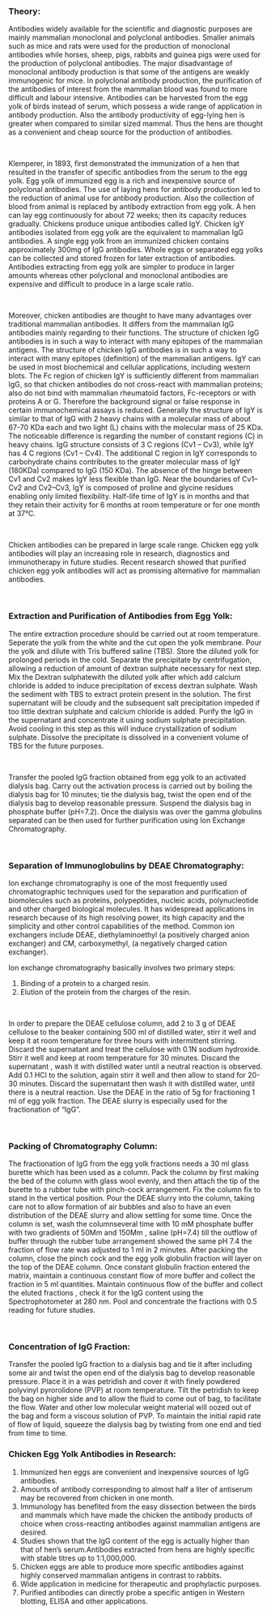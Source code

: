 ### Theory:
 

Antibodies widely available for the scientific and diagnostic purposes are mainly mammalian monoclonal and polyclonal antibodies. Smaller animals such as mice and rats were used for the production of monoclonal antibodies while horses, sheep, pigs, rabbits and guinea pigs were used for the production of polyclonal antibodies. The major disadvantage of monoclonal antibody production is that some of the antigens are weakly immunogenic for mice. In polyclonal antibody production, the purification of the antibodies of interest from the mammalian blood was found to more difficult and  labour intensive. Antibodies can be harvested from the egg yolk of birds instead of serum, which possess a wide range of application in antibody production.  Also the antibody productivity of egg-lying hen is greater when compared to similar sized mammal. Thus the hens are thought as a convenient and cheap source for the production of antibodies.

 &nbsp;
 
Klemperer, in 1893, first demonstrated the immunization of a hen that resulted in the transfer of specific antibodies from the serum to the egg yolk. Egg yolk of immunized egg is a rich and inexpensive source of polyclonal antibodies. The use of laying hens for antibody production led to the reduction of animal use for antibody production. Also the collection of blood from animal is replaced by antibody extraction from egg yolk. A hen can lay egg continuously for about 72 weeks; then its capacity reduces gradually. Chickens produce unique antibodies called IgY. Chicken IgY antibodies isolated from egg yolk are the equivalent to mammalian IgG antibodies. A single egg yolk from an immunized chicken contains approximately 300mg of IgG antibodies. Whole eggs or separated egg yolks can be collected and stored frozen for later extraction of antibodies. Antibodies extracting from egg yolk are simpler to produce in larger amounts whereas other polyclonal and monoclonal antibodies are expensive and difficult to produce in a large scale ratio.

 &nbsp;
 
Moreover, chicken antibodies are thought to have many advantages over traditional mammalian antibodies. It differs from the mammalian IgG antibodies mainly regarding to their functions. The structure of chicken IgG antibodies is in such a way to interact with many epitopes of the mammalian antigens. The structure of chicken IgG antibodies is in such a way to interact with many epitopes (definition) of the mammalian antigens. IgY can be used in most biochemical and cellular applications, including western blots. The Fc region of chicken IgY is sufficiently different from mammalian IgG, so that chicken antibodies do not cross-react with mammalian proteins; also do not bind with mammalian rheumatoid factors, Fc-receptors or with proteins A or G. Therefore the background signal or false response in certain immunochemical assays is reduced. Generally the structure of IgY is similar to that of IgG with 2 heavy chains with a molecular mass of about 67-70 KDa each and two light (L) chains with the molecular mass of 25 KDa. The noticeable difference is regarding the number of constant regions (C) in heavy chains. IgG structure consists of 3 C regions (Cv1 – Cv3), while IgY has 4 C regions (Cv1 – Cv4). The additional C region in IgY corresponds to carbohydrate chains contributes to the greater molecular mass of IgY (180KDa) compared to IgG (150 KDa).  The absence of the hinge between Cv1 and Cv2 makes IgY less flexible than IgG. Near the boundaries of Cv1–Cv2 and Cv2–Cv3, IgY is composed of proline and glycine residues enabling only limited flexibility. Half-life time of IgY is in months and that they retain their activity for 6 months at room temperature or for one month at 37°C.

 &nbsp;
 
Chicken antibodies can be prepared in large scale range. Chicken egg yolk antibodies will play an increasing role in research, diagnostics and immunotherapy in future studies. Recent research showed that purified chicken egg yolk antibodies will act as promising alternative for mammalian antibodies.

 &nbsp;
 
 
### Extraction and Purification of Antibodies from Egg Yolk:
 
The entire extraction procedure should be carried out at room temperature. Seperate the yolk from the white and the cut open the yolk membrane. Pour the yolk and dilute with Tris buffered saline (TBS). Store the diluted yolk for prolonged periods in the cold. Separate the precipitate by centrifugation, allowing a reduction of amount of dextran sulphate necessary for next step. Mix the Dextran sulphatewith the diluted yolk after which add calcium chloride is added to induce precipitation of excess dextran sulphate. Wash the sediment with TBS to extract protein present in the solution. The first supernatant will be cloudy and the subsequent salt precipitation impeded if too little dextran sulphate and calcium chloride is added. Purify the IgG in the supernatant and concentrate it using sodium sulphate precipitation. Avoid cooling in this step as this will induce crystallization of sodium sulphate. Dissolve the precipitate is dissolved in a convenient volume of TBS for the future purposes.

 &nbsp;
  
Transfer the pooled IgG fraction obtained from egg yolk to an activated dialysis bag. Carry out the activation process is carried out by boiling the dialysis bag for 10 minutes; tie the dialysis bag, twist the open end of the dialysis bag to develop reasonable pressure. Suspend the dialysis bag in phosphate buffer (pH=7.2). Once the dialysis was over the gamma globulins separated can be then used for further purification using Ion Exchange Chromatography.

 &nbsp;
 
### Separation of Immunoglobulins by DEAE Chromatography:
 
Ion exchange chromatography is one of the most frequently used chromatographic techniques used for the separation and purification of biomolecules such as proteins, polypeptides, nucleic acids, polynucleotide and other charged biological molecules. It has widespread applications in research because of its high resolving power, its high capacity and the simplicity and other control capabilities of the method. Common ion exchangers include DEAE, diethylaminoethyl (a positively charged anion exchanger) and CM, carboxymethyl, (a negatively charged cation exchanger).

 
Ion exchange chromatography basically involves two primary steps:

1. Binding of a protein to a charged resin.
2. Elution of the protein from the charges of the resin.
 
 &nbsp;
 
In order to prepare the DEAE cellulose column, add 2 to 3 g of DEAE cellulose to the beaker containing 500 ml of distilled water, stirr it  well and keep it at room temperature for three hours with intermittent stirring. Discard the supernatant and  treat the cellulose with 0.1N sodium hydroxide. Stirr it well and keep at room temperature for 30 minutes. Discard the supernatant , wash it  with distilled water until a neutral reaction is observed. Add 0.1 HCl  to the solution, again stirr it well and then allow to stand for 20-30 minutes. Discard the supernatant then wash it with distilled water, until there is a  neutral reaction. Use the DEAE in the ratio of 5g for fractioning 1 ml of egg yolk fraction. The DEAE slurry is especially used for the fractionation of “IgG”.

 &nbsp;
 
### Packing of Chromatography Column:
 
The fractionation of IgG from the egg yolk fractions needs a 30 ml glass burette which has been used as a column. Pack the column by first making the bed of the column with glass wool evenly, and then attach the tip of the burette to a rubber tube with pinch-cock arrangement. Fix the column fix to stand in the vertical position. Pour the DEAE slurry into the column, taking care not to allow  formation of air bubbles and also to have an even distribution of the DEAE slurry and allow settling for some time. Once the column is set, wash the columnseveral time with 10 mM phosphate buffer with two gradients of 50Mm and 150Mm , saline (pH=7.4) till the outflow of buffer through the rubber tube arrangement showed the same pH 7.4 the fraction of flow rate was adjusted to 1 ml in 2 minutes. After packing the column, close the pinch cock  and the egg yolk globulin fraction will layer on the top of the DEAE column. Once constant globulin fraction entered the matrix, maintain a continuous constant flow of more buffer and collect the fraction in 5 ml quantities. Maintain continuous flow of the buffer and collect the eluted fractions , check it  for the IgG content using the Spectrophotometer at 280 nm. Pool and concentrate the fractions with 0.5 reading for future studies.

 &nbsp;
 
### Concentration of IgG Fraction:
 
Transfer the pooled IgG fraction to a dialysis bag and tie it after including some air and twist the open end of the dialysis bag to develop reasonable pressure. Place it in a was petridish and cover it with finely powdered polyvinyl pyrorolidone (PVP) at room temperature. Tilt the petridish to keep the bag on higher side and to allow the fluid to come out of bag, to facilitate the flow. Water and other low molecular weight material will oozed out of the bag and form a viscous solution of PVP. To maintain the initial rapid rate of flow of liquid, squeeze the dialysis bag by twisting from one end and tied from time to time.

### Chicken Egg Yolk Antibodies in Research:
 
1. Immunized hen eggs are convenient and inexpensive sources of IgG antibodies.
2. Amounts of antibody corresponding to almost half a liter of antiserum may be recovered from chicken in one month.
3. Immunology has benefited from the easy dissection between the birds and mammals which have made the chicken the antibody products of choice when cross-reacting antibodies against mammalian antigens are desired.
4. Studies shown that the IgG content of the egg is actually higher than that of hen’s serum.Antibodies extracted from hens are highly specific with stable titres up to 1:1,000,000.
5. Chicken eggs are able to produce more specific antibodies against highly conserved mammalian antigens in contrast to rabbits.
6. Wide application in medicine for therapeutic and prophylactic purposes.
7. Purified antibodies can directly probe a specific antigen in Western blotting, ELISA and other applications.
